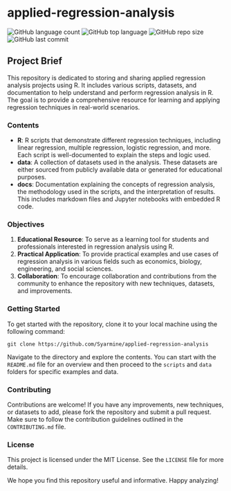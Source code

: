 # applied-regression-analysis
 
![GitHub language count](https://img.shields.io/github/languages/count/Syarmine/applied-regression-analysis)
![GitHub top language](https://img.shields.io/github/languages/top/Syarmine/applied-regression-analysis)
![GitHub repo size](https://img.shields.io/github/repo-size/Syarmine/applied-regression-analysis)
![GitHub last commit](https://img.shields.io/github/last-commit/Syarmine/applied-regression-analysis)

## Project Brief

This repository is dedicated to storing and sharing applied regression analysis projects using R. It includes various scripts, datasets, and documentation to help understand and perform regression analysis in R. The goal is to provide a comprehensive resource for learning and applying regression techniques in real-world scenarios.

### Contents

- **R**: R scripts that demonstrate different regression techniques, including linear regression, multiple regression, logistic regression, and more. Each script is well-documented to explain the steps and logic used.
- **data**: A collection of datasets used in the analysis. These datasets are either sourced from publicly available data or generated for educational purposes. 
- **docs**: Documentation explaining the concepts of regression analysis, the methodology used in the scripts, and the interpretation of results. This includes markdown files and Jupyter notebooks with embedded R code. 

### Objectives

1. **Educational Resource**: To serve as a learning tool for students and professionals interested in regression analysis using R.
2. **Practical Application**: To provide practical examples and use cases of regression analysis in various fields such as economics, biology, engineering, and social sciences.
3. **Collaboration**: To encourage collaboration and contributions from the community to enhance the repository with new techniques, datasets, and improvements.

### Getting Started

To get started with the repository, clone it to your local machine using the following command:

```
git clone https://github.com/Syarmine/applied-regression-analysis
```

Navigate to the directory and explore the contents. You can start with the `README.md` file for an overview and then proceed to the `scripts` and `data` folders for specific examples and data.

### Contributing

Contributions are welcome! If you have any improvements, new techniques, or datasets to add, please fork the repository and submit a pull request. Make sure to follow the contribution guidelines outlined in the `CONTRIBUTING.md` file.

### License

This project is licensed under the MIT License. See the `LICENSE` file for more details.

We hope you find this repository useful and informative. Happy analyzing!

